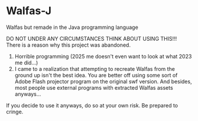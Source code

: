 # Walfas-J
Walfas but remade in the Java programming language

DO NOT UNDER ANY CIRCUMSTANCES THINK ABOUT USING THIS!!!
There is a reason why this project was abandoned.
1. Horrible programming (2025 me doesn't even want to look at what 2023 me did...)
2. I came to a realization that attempting to recreate Walfas from the ground up isn't the best idea. You are better off using some sort of Adobe Flash projector program on the original swf version. And besides, most people use external programs with extracted Walfas assets anyways...

 If you decide to use it anyways, do so at your own risk. Be prepared to cringe.
 
